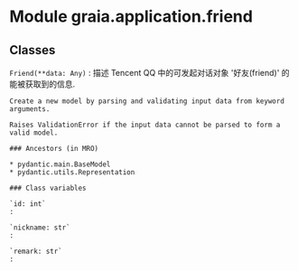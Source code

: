 Module graia.application.friend
===============================

Classes
-------

`Friend(**data: Any)`
:   描述 Tencent QQ 中的可发起对话对象 '好友(friend)' 的能被获取到的信息.
    
    Create a new model by parsing and validating input data from keyword arguments.
    
    Raises ValidationError if the input data cannot be parsed to form a valid model.

    ### Ancestors (in MRO)

    * pydantic.main.BaseModel
    * pydantic.utils.Representation

    ### Class variables

    `id: int`
    :

    `nickname: str`
    :

    `remark: str`
    :